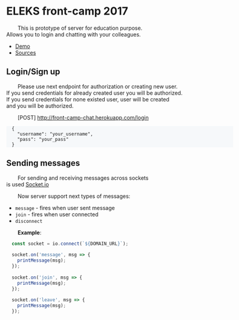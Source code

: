 # ELEKS front-camp 2017

This is prototype of server for education purpose.  
Allows you to login and chatting with your colleagues.

* [Demo](http://front-camp-chat-client.herokuapp.com/) 
* [Sources](https://github.com/dosandk/eleks-camp-2017-chat-client)

## Login/Sign up
Please use next endpoint for authorization or creating new user.  
If you send credentials for already created user you will be authorized.  
If you send credentials for none existed user, user will be created  
and you will be authorized.

[POST] http://front-camp-chat.herokuapp.com/login
```
  {
    "username": "your_username",
    "pass": "your_pass"
  }
```

## Sending messages

For sending and receiving messages across sockets  
is used [Socket.io](https://github.com/socketio/socket.io)

Now server support next types of messages:
* `message` - fires when user sent message
* `join` - fires when user connected 
* `disconnect`

<b>Example</b>:
```javascript
  const socket = io.connect(`${DOMAIN_URL}`);
  
  socket.on('message', msg => {
    printMessage(msg);
  });
  
  socket.on('join', msg => {
    printMessage(msg);
  });
  
  socket.on('leave', msg => {
    printMessage(msg);
  });
```
<style>
    html {
        font-size: 16px;
    }
    p { 
       text-indent: 30px;
    }
    pre {
        width: 600px;
        background: #f6f8fa;
    }
</style>
